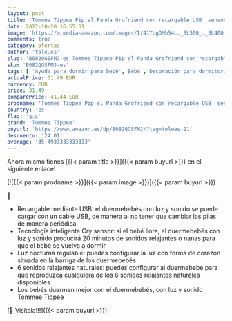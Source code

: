 ```yaml
---
layout: post
title: 'Tommee Tippee Pip el Panda Grofriend con recargable USB  sensor de llanto'
date: 2022-10-20 16:55:51
image: 'https://m.media-amazon.com/images/I/41YogOMh54L._SL500_._SL400_.jpg'
comments: true
category: ofertas
author: 'tole.es'
slug: 'B082QGSFMJ-es Tommee Tippee Pip el Panda Grofriend con recargable USB...'
sku: 'B082QGSFMJ-es'
tags: [ 'Ayuda para dormir para bebé','Bebé','Decoración para dormitorio de bebé','Dormitorio','tommee','tommee tippee','🇪🇸', ]
actualPrice: 31.49 EUR
currency: EUR
price: 31.49
comparePrice: 41.44 EUR
prodname: 'Tommee Tippee Pip el Panda Grofriend con recargable USB  sensor de llanto'
country: 'es'
flag: '🇪🇸'
brand: 'Tommee Tippee'
buyurl: 'https://www.amazon.es/dp/B082QGSFMJ/?tag=tolees-21'
descuento: '24.01'
average: '35.4933333333333'
---
```


Ahora mismo tienes [{{< param title >}}]({{< param buyurl >}}) en el siguiente enlace!

[![{{< param prodname >}}]({{< param image >}})]({{< param buyurl >}})

🔎:

- Recargable mediante USB: el duermebebés con luz y sonido se puede cargar con un cable USB, de manera al no tener que cambiar las pilas de manera periódica
- Tecnología inteligente Cry sensor: si el bebé llora, el duermebebés con luz y sonido producirá 20 minutos de sonidos relajantes o nanas para que el bebé se vuelva a dormir
- Luz nocturna regulable: puedes configurar la luz con forma de corazón situada en la barriga de los duermebebés
- 6 sonidos relajantes naturales: puedes configurar al duermebebé para que reproduzca cualquiera de los 6 sonidos relajantes naturales disponibles
- Los bebés duermen mejor con el duermebebés, con luz y sonido Tommee Tippee

[🛒 Visítala!!!]({{< param buyurl >}})
